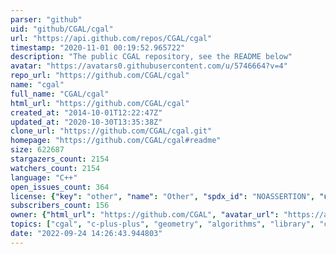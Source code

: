```yaml
---
parser: "github"
uid: "github/CGAL/cgal"
url: "https://api.github.com/repos/CGAL/cgal"
timestamp: "2020-11-01 00:19:52.965722"
description: "The public CGAL repository, see the README below"
avatar: "https://avatars0.githubusercontent.com/u/5746664?v=4"
repo_url: "https://github.com/CGAL/cgal"
name: "cgal"
full_name: "CGAL/cgal"
html_url: "https://github.com/CGAL/cgal"
created_at: "2014-10-01T12:22:47Z"
updated_at: "2020-10-30T13:35:38Z"
clone_url: "https://github.com/CGAL/cgal.git"
homepage: "https://github.com/CGAL/cgal#readme"
size: 622687
stargazers_count: 2154
watchers_count: 2154
language: "C++"
open_issues_count: 364
license: {"key": "other", "name": "Other", "spdx_id": "NOASSERTION", "url": null, "node_id": "MDc6TGljZW5zZTA="}
subscribers_count: 156
owner: {"html_url": "https://github.com/CGAL", "avatar_url": "https://avatars0.githubusercontent.com/u/5746664?v=4", "login": "CGAL", "type": "Organization"}
topics: ["cgal", "c-plus-plus", "geometry", "algorithms", "library", "cpp", "template-library", "geometry-processing", "computational-geometry", "triangulation", "mesh-processing", "arrange", "point-cloud", "boolean-operations", "polygon", "meshes", "voronoi-diagram"]
date: "2022-09-24 14:26:43.944803"
---
```

